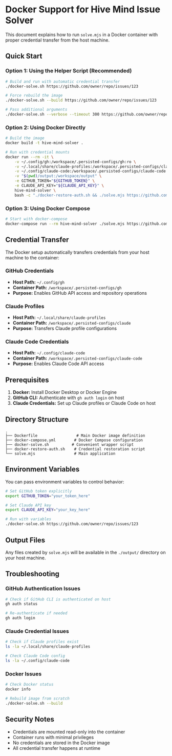# Docker Support for Hive Mind Issue Solver

This document explains how to run `solve.mjs` in a Docker container with proper credential transfer from the host machine.

## Quick Start

### Option 1: Using the Helper Script (Recommended)

```bash
# Build and run with automatic credential transfer
./docker-solve.sh https://github.com/owner/repo/issues/123

# Force rebuild the image
./docker-solve.sh --build https://github.com/owner/repo/issues/123

# Pass additional arguments
./docker-solve.sh --verbose --timeout 300 https://github.com/owner/repo/issues/123
```

### Option 2: Using Docker Directly

```bash
# Build the image
docker build -t hive-mind-solver .

# Run with credential mounts
docker run --rm -it \
    -v ~/.config/gh:/workspace/.persisted-configs/gh:ro \
    -v ~/.local/share/claude-profiles:/workspace/.persisted-configs/claude:ro \
    -v ~/.config/claude-code:/workspace/.persisted-configs/claude-code:ro \
    -v "$(pwd)/output:/workspace/output" \
    -e GITHUB_TOKEN="${GITHUB_TOKEN}" \
    -e CLAUDE_API_KEY="${CLAUDE_API_KEY}" \
    hive-mind-solver \
    bash -c "./docker-restore-auth.sh && ./solve.mjs https://github.com/owner/repo/issues/123"
```

### Option 3: Using Docker Compose

```bash
# Start with docker-compose
docker-compose run --rm hive-mind-solver ./solve.mjs https://github.com/owner/repo/issues/123
```

## Credential Transfer

The Docker setup automatically transfers credentials from your host machine to the container:

### GitHub Credentials
- **Host Path:** `~/.config/gh`
- **Container Path:** `/workspace/.persisted-configs/gh`
- **Purpose:** Enables GitHub API access and repository operations

### Claude Profiles
- **Host Path:** `~/.local/share/claude-profiles`
- **Container Path:** `/workspace/.persisted-configs/claude`
- **Purpose:** Transfers Claude profile configurations

### Claude Code Credentials
- **Host Path:** `~/.config/claude-code`
- **Container Path:** `/workspace/.persisted-configs/claude-code`
- **Purpose:** Enables Claude Code API access

## Prerequisites

1. **Docker:** Install Docker Desktop or Docker Engine
2. **GitHub CLI:** Authenticate with `gh auth login` on host
3. **Claude Credentials:** Set up Claude profiles or Claude Code on host

## Directory Structure

```
.
├── Dockerfile                 # Main Docker image definition
├── docker-compose.yml        # Docker Compose configuration
├── docker-solve.sh          # Convenient wrapper script
├── docker-restore-auth.sh    # Credential restoration script
└── solve.mjs                 # Main application
```

## Environment Variables

You can pass environment variables to control behavior:

```bash
# Set GitHub token explicitly
export GITHUB_TOKEN="your_token_here"

# Set Claude API key
export CLAUDE_API_KEY="your_key_here"

# Run with variables
./docker-solve.sh https://github.com/owner/repo/issues/123
```

## Output Files

Any files created by `solve.mjs` will be available in the `./output/` directory on your host machine.

## Troubleshooting

### GitHub Authentication Issues
```bash
# Check if GitHub CLI is authenticated on host
gh auth status

# Re-authenticate if needed
gh auth login
```

### Claude Credential Issues
```bash
# Check if Claude profiles exist
ls -la ~/.local/share/claude-profiles

# Check Claude Code config
ls -la ~/.config/claude-code
```

### Docker Issues
```bash
# Check Docker status
docker info

# Rebuild image from scratch
./docker-solve.sh --build
```

## Security Notes

- Credentials are mounted read-only into the container
- Container runs with minimal privileges
- No credentials are stored in the Docker image
- All credential transfer happens at runtime